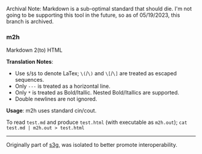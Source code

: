 Archival Note: Markdown is a sub-optimal standard that should die. I'm not going to be supporting this tool in the future, so as of 05/19/2023, this branch is archived.

### m2h

Markdown 2(to) HTML

**Translation Notes**:
- Use `$`/`$$` to denote LaTex; `\(`/`\)` and `\[`/`\]` are treated as escaped sequences.
- Only `---` is treated as a horizontal line.
- Only `*` is treated as Bold/Itallic. Nested Bold/Itallics are supported.
- Double newlines are not ignored.


**Usage**:
m2h uses standard cin/cout.

To read `test.md` and produce `test.html` (with executable as `m2h.out`);
`cat test.md | m2h.out > test.html`

---

Originally part of [s3g](https://github.com/u20n/s3g), was isolated to better promote interoperability.
